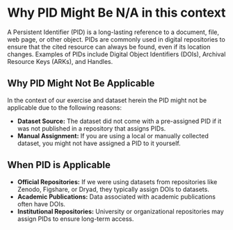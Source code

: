 # Why PID Might Be N/A in this context

A Persistent Identifier (PID) is a long-lasting reference to a document, file, web page, or other object. PIDs are commonly used in digital repositories to ensure that the cited resource can always be found, even if its location changes. Examples of PIDs include Digital Object Identifiers (DOIs), Archival Resource Keys (ARKs), and Handles.

## Why PID Might Not Be Applicable

In the context of our exercise and dataset herein the PID might not be applicable due to the following reasons:

- **Dataset Source:** The dataset did not come with a pre-assigned PID if it was not published in a repository that assigns PIDs.
- **Manual Assignment:** If you are using a local or manually collected dataset, you might not have assigned a PID to it yourself.

## When PID is Applicable

- **Official Repositories:** If we were using datasets from repositories like Zenodo, Figshare, or Dryad, they typically assign DOIs to datasets.
- **Academic Publications:** Data associated with academic publications often have DOIs.
- **Institutional Repositories:** University or organizational repositories may assign PIDs to ensure long-term access.
